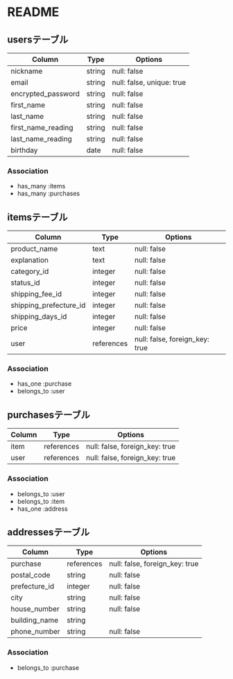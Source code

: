 # README

## usersテーブル

|Column              |Type    |Options      |
|--------------------|--------|-------------|
| nickname           | string | null: false |
| email              | string | null: false, unique: true|
| encrypted_password | string | null: false |
| first_name         | string | null: false |
| last_name          | string | null: false |
| first_name_reading | string | null: false |
| last_name_reading  | string | null: false |
| birthday           | date   | null: false |

### Association

- has_many :items
- has_many :purchases

## itemsテーブル

|Column              |Type     |Options      |
|--------------------|---------|-------------|
| product_name       | text    | null: false |
| explanation        | text    | null: false |
| category_id        | integer | null: false |
| status_id          | integer | null: false |
| shipping_fee_id    | integer | null: false |
| shipping_prefecture_id| integer    | null: false |
| shipping_days_id      | integer    | null: false |
| price                 | integer    | null: false |
| user                  | references | null: false, foreign_key: true|

### Association

- has_one :purchase
- belongs_to :user

## purchasesテーブル

|Column         |Type        |Options                        |
|---------------|------------|-------------------------------|
| item          | references | null: false, foreign_key: true|
| user          | references | null: false, foreign_key: true|

### Association

- belongs_to :user
- belongs_to :item
- has_one :address

## addressesテーブル

|Column                |Type        |Options                        |
|----------------------|------------|-------------------------------|
| purchase             | references | null: false, foreign_key: true|
| postal_code          | string     | null: false |
| prefecture_id        | integer    | null: false |
| city                 | string     | null: false |
| house_number         | string     | null: false |
| building_name        | string     |             |
| phone_number         | string     | null: false |

### Association

- belongs_to :purchase